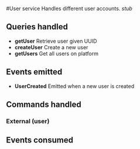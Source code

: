 #User service
Handles different user accounts. *stub*

## Queries handled
* **getUser** Retrieve user given UUID
* **createUser** Create a new user
* **getUsers** Get all users on platform

## Events emitted
* **UserCreated** Emitted when a new user is created

## Commands handled

### External (user)

## Events consumed


